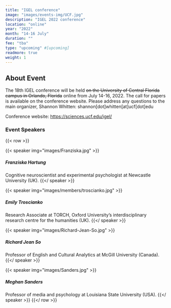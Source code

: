 ```yaml
---
title: "IGEL conference"
image: "images/events-img/UCF.jpg"
description: "IGEL 2022 conference"
location: "online"
year: "2022"
month: "14-16 July"
duration: ""
fee: "tba"
type: "upcoming" #[upcoming]
readmore: true
weight: 1
---
```


## About Event
The 18th IGEL conference will be held ~~on the University of Central Florida campus in Orlando, Florida~~ online from July 14-16, 2022. The call for papers is available on the conference website. Please address any questions to the main organizer, Shannon Whitten: shannon[dot]whitten[at]ucf[dot]edu

Conference website: https://sciences.ucf.edu/igel/

### Event Speakers

{{< row >}}

{{< speaker img="images/Franziska.jpg" >}}
##### Franziska Hartung
Cognitive neuroscientist and experimental psychologist at Newcastle University (UK).
{{</ speaker >}}

{{< speaker img="images/members/troscianko.jpg" >}}
##### Emily Troscianko
Research Associate at TORCH, Oxford University’s interdisciplinary research centre for the humanities (UK).
{{</ speaker >}}

{{< speaker img="images/Richard-Jean-So.jpg" >}}
##### Richard Jean So
Professor of English and Cultural Analytics at McGill University (Canada).
{{</ speaker >}}

{{< speaker img="images/Sanders.jpg" >}}
##### Meghan Sanders
Professor of media and psychology at Louisiana State University (USA).
{{</ speaker >}}
{{</ row >}}